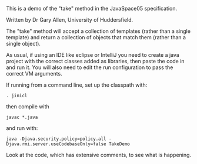 This is a demo of the "take" method in the JavaSpace05 specification.

Written by Dr Gary Allen, University of Huddersfield.

The "take" method will accept a collection of templates (rather than a single template) and return a collection of objects that match them (rather than a single object).

As usual, if using an IDE like eclipse or IntelliJ you need to create a java project with the correct classes added as libraries, then paste the code in and run it.  You will also need to edit the run configuration to pass the correct VM arguments.

If running from a command line, set up the classpath with:

	. jinicl

then compile with

	javac *.java

and run with:

	java -Djava.security.policy=policy.all -Djava.rmi.server.useCodebaseOnly=false TakeDemo


Look at the code, which has extensive comments, to see what is happening.


